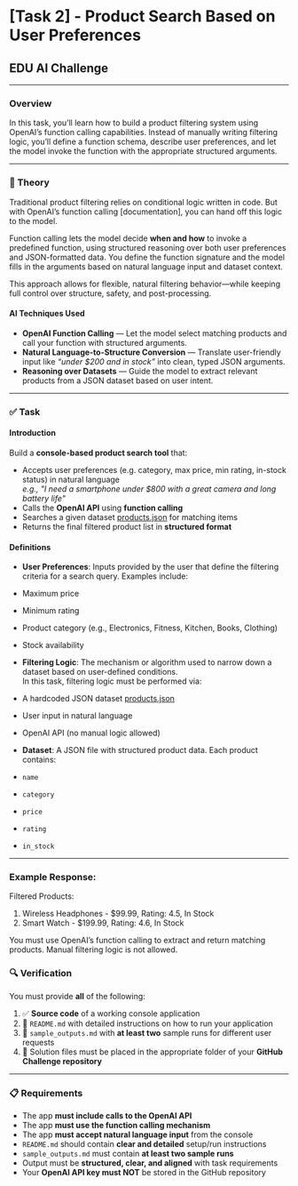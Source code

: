 # [Task 2] - Product Search Based on User Preferences
## EDU AI Challenge

---

### Overview

In this task, you’ll learn how to build a product filtering system using OpenAI’s function calling capabilities. Instead of manually writing filtering logic, you’ll define a function schema, describe user preferences, and let the model invoke the function with the appropriate structured arguments.

---

### 🧠 Theory

Traditional product filtering relies on conditional logic written in code. But with OpenAI’s function calling [documentation], you can hand off this logic to the model.

Function calling lets the model decide **when and how** to invoke a predefined function, using structured reasoning over both user preferences and JSON-formatted data. You define the function signature and the model fills in the arguments based on natural language input and dataset context.

This approach allows for flexible, natural filtering behavior—while keeping full control over structure, safety, and post-processing.

#### AI Techniques Used

- **OpenAI Function Calling** — Let the model select matching products and call your function with structured arguments.
- **Natural Language-to-Structure Conversion** — Translate user-friendly input like *“under $200 and in stock”* into clean, typed JSON arguments.
- **Reasoning over Datasets** — Guide the model to extract relevant products from a JSON dataset based on user intent.

---

### ✅ Task

#### Introduction

Build a **console-based product search tool** that:

- Accepts user preferences (e.g. category, max price, min rating, in-stock status) in natural language  
  _e.g., "I need a smartphone under $800 with a great camera and long battery life"_
- Calls the **OpenAI API** using **function calling**
- Searches a given dataset [products.json](src/main/resources/products.json) for matching items
- Returns the final filtered product list in **structured format**

#### Definitions

- **User Preferences**: Inputs provided by the user that define the filtering criteria for a search query. Examples include:
 - Maximum price
 - Minimum rating
 - Product category (e.g., Electronics, Fitness, Kitchen, Books, Clothing)
 - Stock availability

- **Filtering Logic**: The mechanism or algorithm used to narrow down a dataset based on user-defined conditions.  
  In this task, filtering logic must be performed via:
 - A hardcoded JSON dataset [products.json](src/main/resources/products.json)
 - User input in natural language
 - OpenAI API (no manual logic allowed)

- **Dataset**: A JSON file with structured product data. Each product contains:
 - `name`
 - `category`
 - `price`
 - `rating`
 - `in_stock`

---
 
### Example Response:
Filtered Products:

1. Wireless Headphones - $99.99, Rating: 4.5, In Stock
2. Smart Watch - $199.99, Rating: 4.6, In Stock

 You must use OpenAI’s function calling to extract and return matching products. Manual filtering logic is not allowed.

### 🔍 Verification

You must provide **all** of the following:

1. ✅ **Source code** of a working console application
2. 📘 `README.md` with detailed instructions on how to run your application
3. 📄 `sample_outputs.md` with **at least two** sample runs for different user requests
4. 📁 Solution files must be placed in the appropriate folder of your **GitHub Challenge repository**

---

### 📋 Requirements

- The app **must include calls to the OpenAI API**
- The app **must use the function calling mechanism**
- The app **must accept natural language input** from the console
- `README.md` should contain **clear and detailed** setup/run instructions
- `sample_outputs.md` must contain **at least two sample runs**
- Output must be **structured, clear, and aligned** with task requirements
- Your **OpenAI API key must NOT** be stored in the GitHub repository
 
